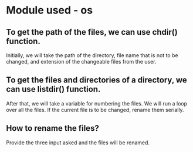 # Module used - **os**

## To get the path of the files, we can use chdir() function.

Initially, we will take the path of the directory, file name that is not to be changed, and extension of the changeable files from the user.

## To get the files and directories of a directory, we can use listdir() function.

After that, we will take a variable for numbering the files. We will run a loop over all the files. If the current file is to be changed, rename them serially. 

## How to rename the files?
Provide the three input asked and the files will be renamed.